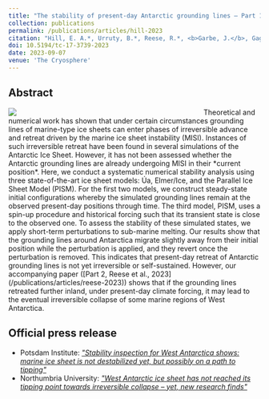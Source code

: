 ```yaml
---
title: "The stability of present-day Antarctic grounding lines – Part 1: No indication of marine ice sheet instability in the current geometry"
collection: publications
permalink: /publications/articles/hill-2023
citation: "Hill, E. A.*, Urruty, B.*, Reese, R.*, <b>Garbe, J.</b>, Gagliardini, O., Durand, G., Gillet-Chaulet, F., Gudmundsson, G. H., Winkelmann, R., Chekki, M., Chandler, D., Langebroek, P. M.: <i>The stability of present-day Antarctic grounding lines – Part 1: No indication of marine ice sheet instability in the current geometry</i>, The Cryosphere, 17, 3739-3759, DOI: <a href='https://doi.org/10.5194/tc-17-3739-2023'>10.5194/tc-17-3739-2023</a>, 2023. *These authors contributed equally to this work."
doi: 10.5194/tc-17-3739-2023
date: 2023-09-07
venue: 'The Cryosphere'
---
```


## Abstract
<div style="float: left; margin-right: 10px; width: 380px;">
    <img src="https://tc.copernicus.org/articles/17/3739/2023/tc-17-3739-2023-avatar-web.png">
</div>
Theoretical and numerical work has shown that under certain circumstances grounding lines of marine-type ice sheets can enter phases of irreversible advance and retreat driven by the marine ice sheet instability (MISI). Instances of such irreversible retreat have been found in several simulations of the Antarctic Ice Sheet. However, it has not been assessed whether the Antarctic grounding lines are already undergoing MISI in their *current position*. Here, we conduct a systematic numerical stability analysis using three state-of-the-art ice sheet models: Úa, Elmer/Ice, and the Parallel Ice Sheet Model (PISM). For the first two models, we construct steady-state initial configurations whereby the simulated grounding lines remain at the observed present-day positions through time. The third model, PISM, uses a spin-up procedure and historical forcing such that its transient state is close to the observed one. To assess the stability of these simulated states, we apply short-term perturbations to sub-marine melting. Our results show that the grounding lines around Antarctica migrate slightly away from their initial position while the perturbation is applied, and they revert once the perturbation is removed. This indicates that present-day retreat of Antarctic grounding lines is not yet irreversible or self-sustained. However, our accompanying paper ([Part 2, Reese et al., 2023](/publications/articles/reese-2023)) shows that if the grounding lines retreated further inland, under present-day climate forcing, it may lead to the eventual irreversible collapse of some marine regions of West Antarctica.

## Official press release
- Potsdam Institute: *["Stability inspection for West Antarctica shows: marine ice sheet is not destabilized yet, but possibly on a path to tipping"](https://www.pik-potsdam.de/en/news/latest-news/stability-inspection-for-west-antarctica-shows-marine-ice-sheet-is-not-destabilized-yet-but-possibly-on-a-path-to-tipping "https://www.pik-potsdam.de/en/news/latest-news/stability-inspection-for-west-antarctica-shows-marine-ice-sheet-is-not-destabilized-yet-but-possibly-on-a-path-to-tipping")*
- Northumbria University: *["West Antarctic ice sheet has not reached its tipping point towards irreversible collapse – yet, new research finds"](https://www.northumbria.ac.uk/about-us/news-events/news/west-antarctic-ice-sheet-has-not-reached-its-tipping-point-towards-irreversible-collapse-yet-new-research-finds/ "https://www.northumbria.ac.uk/about-us/news-events/news/west-antarctic-ice-sheet-has-not-reached-its-tipping-point-towards-irreversible-collapse-yet-new-research-finds/")*
